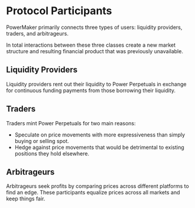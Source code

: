 # Protocol Participants

PowerMaker primarily connects three types of users: liquidity providers, traders, and arbitrageurs.&#x20;

In total interactions between these three classes create a new market structure and resulting financial product that was previously unavailable.

## Liquidity Providers

Liquidity providers rent out their liquidity to Power Perpetuals in exchange for continuous funding payments from those borrowing their liquidity.&#x20;

## Traders

Traders mint Power Perpetuals for two main reasons:

* Speculate on price movements with more expressiveness than simply buying or selling spot.
* Hedge against price movements that would be detrimental to existing positions they hold elsewhere.

## Arbitrageurs

Arbitrageurs seek profits by comparing prices across different platforms to find an edge. These participants equalize prices across all markets and keep things fair.
